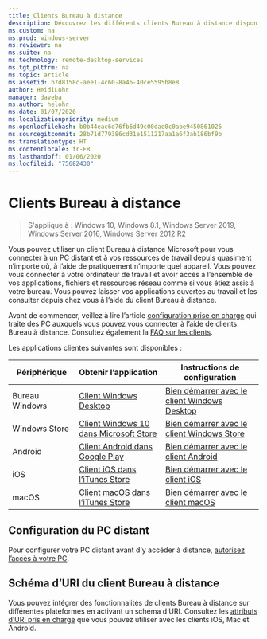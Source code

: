 ```yaml
---
title: Clients Bureau à distance
description: Découvrez les différents clients Bureau à distance disponibles pour tous vos appareils
ms.custom: na
ms.prod: windows-server
ms.reviewer: na
ms.suite: na
ms.technology: remote-desktop-services
ms.tgt_pltfrm: na
ms.topic: article
ms.assetid: b7d8158c-aee1-4c60-8a46-40ce5595b8e8
author: HeidiLohr
manager: daveba
ms.author: helohr
ms.date: 01/07/2020
ms.localizationpriority: medium
ms.openlocfilehash: b0b44eac6d76fb6d49c00dae0c0abe9450861026
ms.sourcegitcommit: 28b71d779386cd31e1511217aa1a6f3ab186bf9b
ms.translationtype: HT
ms.contentlocale: fr-FR
ms.lasthandoff: 01/06/2020
ms.locfileid: "75682430"
---
```

# <a name="remote-desktop-clients"></a>Clients Bureau à distance

>S'applique à : Windows 10, Windows 8.1, Windows Server 2019, Windows Server 2016, Windows Server 2012 R2

Vous pouvez utiliser un client Bureau à distance Microsoft pour vous connecter à un PC distant et à vos ressources de travail depuis quasiment n’importe où, à l’aide de pratiquement n’importe quel appareil. Vous pouvez vous connecter à votre ordinateur de travail et avoir accès à l’ensemble de vos applications, fichiers et ressources réseau comme si vous étiez assis à votre bureau. Vous pouvez laisser vos applications ouvertes au travail et les consulter depuis chez vous à l’aide du client Bureau à distance.

Avant de commencer, veillez à lire l’article [configuration prise en charge](remote-desktop-supported-config.md) qui traite des PC auxquels vous pouvez vous connecter à l’aide de clients Bureau à distance. Consultez également la [FAQ sur les clients](remote-desktop-client-faq.md).

Les applications clientes suivantes sont disponibles :

| Périphérique          | Obtenir l’application                                                                                                  | Instructions de configuration                                                                |
|-----------------|-----------------------------------------------------------------------------------------------------------------|-----------------------------------------------------------------------------------|
| Bureau Windows | [Client Windows Desktop](windowsdesktop.md#install-the-client)                                               | [Bien démarrer avec le client Windows Desktop](windowsdesktop.md) |
| Windows Store   | [Client Windows 10 dans Microsoft Store](https://go.microsoft.com/fwlink/?LinkID=616709)                   | [Bien démarrer avec le client Windows Store](windows.md)          |
| Android         | [Client Android dans Google Play](https://play.google.com/store/apps/details?id=com.microsoft.rdc.android)     | [Bien démarrer avec le client Android](remote-desktop-android.md) |
| iOS             | [Client iOS dans l’iTunes Store](https://itunes.apple.com/app/microsoft-remote-desktop/id714464092?mt=8)     | [Bien démarrer avec le client iOS](remote-desktop-ios.md)         |
| macOS           | [Client macOS dans l’iTunes Store](https://itunes.apple.com/app/microsoft-remote-desktop/id1295203466?mt=12) | [Bien démarrer avec le client macOS](remote-desktop-mac.md)       |

## <a name="configuring-the-remote-pc"></a>Configuration du PC distant

Pour configurer votre PC distant avant d’y accéder à distance, [autorisez l’accès à votre PC](remote-desktop-allow-access.md).

## <a name="remote-desktop-client-uri-scheme"></a>Schéma d’URI du client Bureau à distance

Vous pouvez intégrer des fonctionnalités de clients Bureau à distance sur différentes plateformes en activant un schéma d’URI. Consultez les [attributs d’URI pris en charge](remote-desktop-uri.md) que vous pouvez utiliser avec les clients iOS, Mac et Android.
